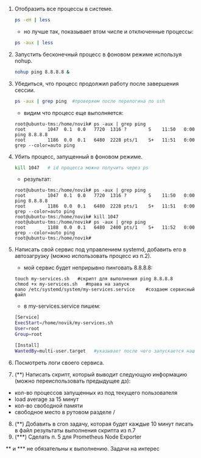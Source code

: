 1. Отобразить все процессы в системе.
   ```bash
   ps -eH | less
   ```
    - но лучше так, показывает втом числе и отключенные процессы:
   
   ```bash
   ps -aux | less
   ```
2. Запустить бесконечный процесс в фоновом режиме используя nohup.
   ```bash
   nohup ping 8.8.8.8 &
   ```
   
3. Убедиться, что процесс продолжил работу после завершения сессии.
   ```bash
   ps -aux | grep ping  #проверяем после перелогина по ssh
   ```
   - видим что процесс еще выполняется:  
   ```console
   root@ubuntu-tms:/home/novik# ps -aux | grep ping
   root        1047  0.1  0.0   7720  1316 ?        S    11:50   0:00 ping 8.8.8.8
   root        1186  0.0  0.1   6480  2228 pts/1    S+   11:51   0:00 grep --color=auto ping
   ```
   
6. Убить процесс, запущенный в фоновом режиме.
   ```bash
   kill 1047   # id процесса можно получить через ps
   ```
   - результат:
   ```console
   root@ubuntu-tms:/home/novik# ps -aux | grep ping
   root        1047  0.1  0.0   7720  1316 ?        S    11:50   0:00 ping 8.8.8.8
   root        1186  0.0  0.1   6480  2228 pts/1    S+   11:51   0:00 grep --color=auto ping
   root@ubuntu-tms:/home/novik# kill 1047
   root@ubuntu-tms:/home/novik# ps -aux | grep ping
   root        1188  0.0  0.1   6480  2400 pts/1    S+   11:52   0:00 grep --color=auto ping
   root@ubuntu-tms:/home/novik#
   ```
8. Написать свой сервис под управлением systemd, добавить его в автозагрузку (можно использовать процесс из п.2).
   - мой сервис будет неприрывно пинговать 8.8.8.8:
   ```console
   touch my-services.sh   #скрипт для выполнения ping 8.8.8.8
   chmod +x my-services.sh   #права на запуск
   nano /etc/systemd/system/my-services.service    #создаем сервисный файл
   ```
   - в my-services.service пишем:
   ```bash
   [Service]
   ExecStart=/home/novik/my-services.sh  
   User=root
   Group=root

   [Install]
   WantedBy=multi-user.target   #указывает после чего запускается наш сервис
   ```
   
   
10. Посмотреть логи своего сервиса.
    
12. (**) Написать скрипт, который выводит следующую информацию (можно переиспользовать предыдущее дз):  
- кол-во процессов запущенных из под текущего пользователя
- load average за 15 минут
- кол-во свободной памяти
- свободное место в рутовом разделе /
  
8. (**) Добавить в cron задачу, которая будет каждые 10 минут писать в файл результаты выполнения скрипта из п.7
9. (***) Сделать п. 5 для Prometheus Node Exporter

** и *** не обязательны к выполнению. Задачи на интерес
